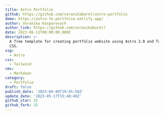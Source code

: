 ```yaml
---
title: Astro Portfolio
github: https://github.com/veranikabarel/astro-portfolio
demo: https://astro-fe-portfolio.netlify.app/
author: Veranika Kasparevych
author_link: https://github.com/veranikabarel?
date: 2023-06-11T00:00:00.000Z
description: >-
  A free template for creating portfolio website using Astro 2.0 and Tailwind
  CSS.
ssg:
  - Astro
css:
  - Tailwind
cms:
  - Markdown
category:
  - Portfolio
draft: false
publish_date: '2023-04-09T19:45:56Z'
update_date: '2023-05-17T15:40:48Z'
github_star: 32
github_fork: 25
---
```

